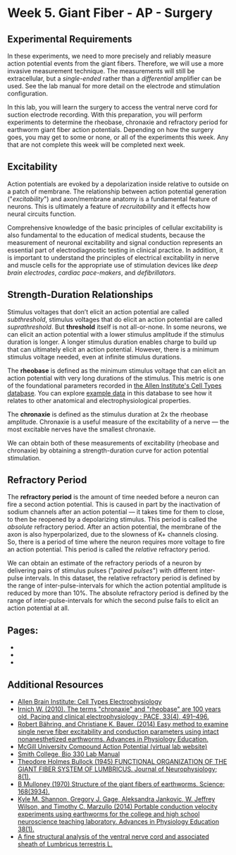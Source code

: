 # Week 5. Giant Fiber - AP - Surgery

## Experimental Requirements

In these experiments, we need to more precisely and reliably measure action potential events from the giant fibers. Therefore, we will use a more invasive measurement technique. The measurements will still be extracellular, but a *single-ended* rather than a *differential* amplifier can be used. See the lab manual for more detail on the electrode and stimulation configuration. 

In this lab, you will learn the surgery to access the ventral nerve cord for suction electrode recording. With this preparation, you will perform experiments to determine the rheobase, chronaxie and refractory period for earthworm giant fiber action potentials. Depending on how the surgery goes, you may get to some or none, or all of the experiments this week. Any that are not complete this week will be completed next week. 

## Excitability 

Action potentials are evoked by a depolarization inside relative to outside on a patch of membrane. The relationship between action potential generation ("*excitability*") and axon/membrane anatomy is a fundamental feature of neurons. This is ultimately a feature of *recruitability* and it effects how neural circuits function.

Comprehensive knowledge of the basic principles of cellular excitability is also fundamental to the education of medical students, because the measurement of neuronal excitability and signal conduction represents an essential part of electrodiagnostic testing in clinical practice. In addition, it is important to understand the principles of electrical excitability in nerve and muscle cells for the appropriate use of stimulation devices like *deep brain electrodes*, *cardiac pace-makers*, and *defibrillators*.

## Strength-Duration Relationships

Stimulus voltages that don’t elicit an action potential are called *subthreshold*, stimulus voltages that do elicit an action potential are called *suprathreshold*. But **threshold** itself is not all-or-none. In some neurons, we can elicit an action potential with a lower stimulus amplitude if the stimulus duration is longer. A longer stimulus duration enables charge to build up that can ultimately elicit an action potential. However, there is a minimum stimulus voltage needed, even at infinite stimulus durations. 

The **rheobase** is defined as the minimum stimulus voltage that can elicit an action potential with very long durations of the stimulus. This metric is one of the foundational parameters recorded in [the Allen Institute's Cell Types database](https://celltypes.brain-map.org/data). You can explore [example data](https://celltypes.brain-map.org/experiment/electrophysiology/474626527) in this database to see how it relates to other anatomical and electrophysiological properties. 

The **chronaxie** is defined as the stimulus duration at 2x the rheobase amplitude. Chronaxie is a useful measure of the excitability of a nerve — the most excitable nerves have the smallest chronaxie. 

We can obtain both of these measurements of excitability (rheobase and chronaxie) by obtaining a strength-duration curve for action potential stimulation.

## Refractory Period

The **refractory period** is the amount of time needed before a neuron can fire a second action potential. This is caused in part by the inactivation of sodium channels after an action potential — it takes time for them to close, to then be reopened by a depolarizing stimulus. This period is called the *absolute* refractory period. After an action potential, the membrane of the axon is also hyperpolarized, due to the slowness of K+ channels closing. So, there is a period of time where the neuron requires more voltage to fire an action potential. This period is called the *relative* refractory period. 

We can obtain an estimate of the refractory periods of a neuron by delivering pairs of stimulus pulses ("*paired pulses*") with different inter-pulse intervals. In this dataset, the relative refractory period is defined by the range of inter-pulse-intervals for which the action potential amplitude is reduced by more than 10%. The absolute refractory period is defined by the range of inter-pulse-intervals for which the second pulse fails to elicit an action potential at all. 



## Pages:
- [](../earthworm-giant-fiber-surgery/Lab-Manual_earthworm-giant-fiber-surgery.md)
- [](../earthworm-giant-fiber-surgery/Data-Explorer_earthworm-giant-fiber-surgery.ipynb)
- [](../earthworm-giant-fiber-surgery/Responses_earthworm-giant-fiber-surgery.ipynb)

## Additional Resources

- [Allen Brain Institute: Cell Types Electrophysiology](https://celltypes.brain-map.org/data)
- [Irnich W. (2010). The terms "chronaxie" and "rheobase" are 100 years old. Pacing and clinical electrophysiology : PACE, 33(4), 491–496.](https://doi.org/10.1111/j.1540-8159.2009.02666.x)
- [Robert Bähring, and Christiane K. Bauer. (2014) Easy method to examine single nerve fiber excitability and conduction parameters using intact nonanesthetized earthworms. Advances in Physiology Education.](https://doi.org/10.1152/advan.00137.2013)
- [McGill University Compound Action Potential (virtual lab website)](http://www.medicine.mcgill.ca/physio/vlab/CAP/vlabmenuCAP.htm)
- [Smith College, Bio 330 Lab Manual](https://www.science.smith.edu/departments/neurosci/courses/bio330/labs/L4giants.html)
- [Theodore Holmes Bullock (1945) FUNCTIONAL ORGANIZATION OF THE GIANT FIBER SYSTEM OF LUMBRICUS. Journal of Neurophysiology; 8(1).](https://doi.org/10.1152/jn.1945.8.1.55)
- [B Mulloney (1970) Structure of the giant fibers of earthworms. Science; 168(3934).](https://doi-org.ezproxy.wesleyan.edu/10.1126/science.168.3934.994)
- [Kyle M. Shannon, Gregory J. Gage, Aleksandra Jankovic, W. Jeffrey Wilson, and Timothy C. Marzullo (2014) Portable conduction velocity experiments using earthworms for the college and high school neuroscience teaching laboratory. Advances in Physiology Education 38(1).](https://doi.org/10.1152/advan.00088.2013)
- [A fine structural analysis of the ventral nerve cord and associated sheath of Lumbricus terrestris L.](https://doi.org/10.1002/cne.901250308)